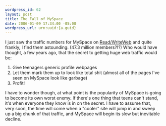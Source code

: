 ```yaml
--- 
wordpress_id: 62
layout: post
title: The Fall of MySpace
date: 2006-01-09 17:34:00 -05:00
wordpress_url: urn:uuid:{a.guid}
---
```

<p>I just saw the traffic numbers for MySpace on <a href="http://www.readwriteweb.com/archives/latest_sns_numb.php" title="Latest SNS Numbers - MySpace Streaks Ahead">Read/WriteWeb</a> and quite frankly, I find them astounding.  (47.3 million members?!?)  Who would have thought, a few years ago, that the secret to getting huge web traffic would be:</p>

<ol>
<li>Give teenagers generic profile webpages </li>
<li>Let them mark them up to look like total shit (almost all of the pages I've seen on MySpace look like garbage)</li>
<li>Profit!</li>
</ol>

<p>I have to wonder though, at what point is the popularity of MySpace is going to become its own worst enemy.  If there's one thing that teens can't stand, it's when everyone they know is in on the secret.  I have to assume that, very soon, the time will come when a "cooler" site will jump in and sweep up a big chunk of that traffic, and MySpace will begin its slow but inevitable decline.</p>

